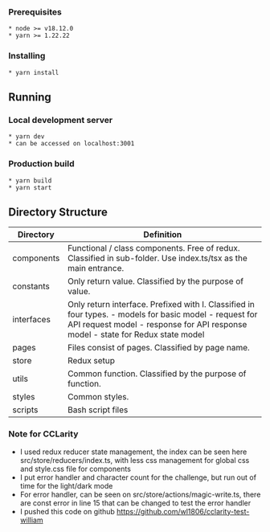 ### Prerequisites

```
* node >= v18.12.0
* yarn >= 1.22.22
```

### Installing

```
* yarn install
```

## Running

### Local development server

```
* yarn dev
* can be accessed on localhost:3001
```

### Production build

```
* yarn build
* yarn start
```

## Directory Structure

| Directory  | Definition                                                                                                                                                                                 |
| ---------- | ------------------------------------------------------------------------------------------------------------------------------------------------------------------------------------------ |
| components | Functional / class components. Free of redux. Classified in sub-folder. Use index.ts/tsx as the main entrance.                                                                             |
| constants  | Only return value. Classified by the purpose of value.                                                                                                                                     |
| interfaces | Only return interface. Prefixed with I. Classified in four types. - models for basic model - request for API request model - response for API response model - state for Redux state model |
| pages      | Files consist of pages. Classified by page name.                                                                                                                                           |
| store      | Redux setup                                                                                                                                                                                |
| utils      | Common function. Classified by the purpose of function.                                                                                                                                    |
| styles     | Common styles.                                                                                                                                                                             |
| scripts    | Bash script files                                                                                                                                                                          |

### Note for CCLarity

- I used redux reducer state management, the index can be seen here src/store/reducers/index.ts, with less css management for global css and style.css file for components
- I put error handler and character count for the challenge, but run out of time for the light/dark mode
- For error handler, can be seen on src/store/actions/magic-write.ts, there are const error in line 15 that can be changed to test the error handler
- I pushed this code on github https://github.com/wl1806/cclarity-test-william
